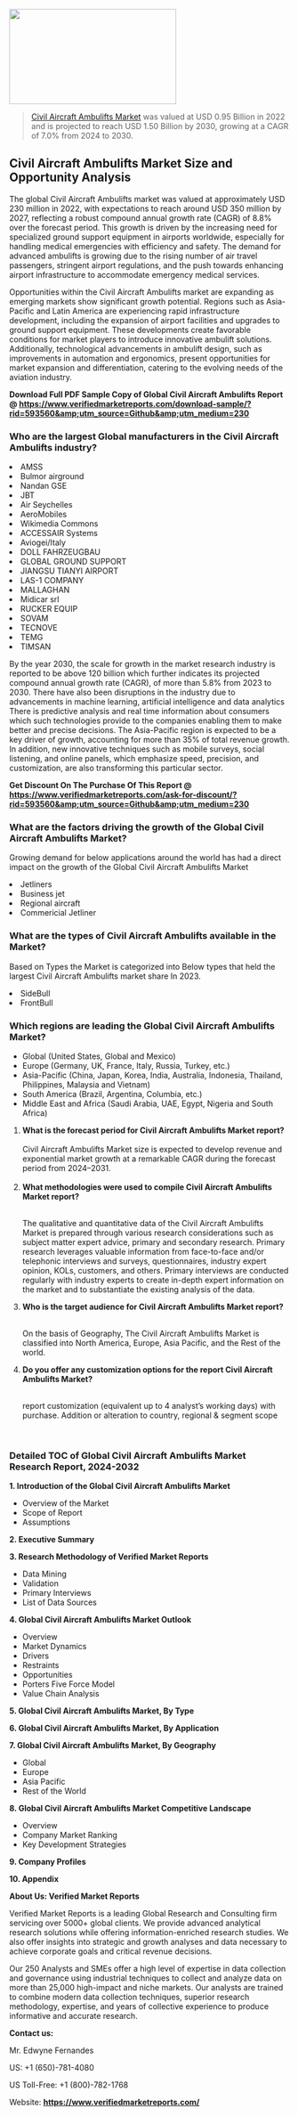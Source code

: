 <img src="https://ffe5etoiles.com/wp-content/uploads/2024/12/MST1-300x171.png" alt="" width="300" height="171" class="alignnone size-medium wp-image-20088" /><blockquote><p><p><a href="https://www.verifiedmarketreports.com/download-sample/?rid=593560&utm_source=Github&utm_medium=230" target="_blank">Civil Aircraft Ambulifts Market</a> was valued at USD 0.95 Billion in 2022 and is projected to reach USD 1.50 Billion by 2030, growing at a CAGR of 7.0% from 2024 to 2030.</p></blockquote><p><h2>Civil Aircraft Ambulifts Market Size and Opportunity Analysis</h2><p>The global Civil Aircraft Ambulifts market was valued at approximately USD 230 million in 2022, with expectations to reach around USD 350 million by 2027, reflecting a robust compound annual growth rate (CAGR) of 8.8% over the forecast period. This growth is driven by the increasing need for specialized ground support equipment in airports worldwide, especially for handling medical emergencies with efficiency and safety. The demand for advanced ambulifts is growing due to the rising number of air travel passengers, stringent airport regulations, and the push towards enhancing airport infrastructure to accommodate emergency medical services.</p><p>Opportunities within the Civil Aircraft Ambulifts market are expanding as emerging markets show significant growth potential. Regions such as Asia-Pacific and Latin America are experiencing rapid infrastructure development, including the expansion of airport facilities and upgrades to ground support equipment. These developments create favorable conditions for market players to introduce innovative ambulift solutions. Additionally, technological advancements in ambulift design, such as improvements in automation and ergonomics, present opportunities for market expansion and differentiation, catering to the evolving needs of the aviation industry.</p></p><p class=""><strong>Download Full PDF Sample Copy of Global Civil Aircraft Ambulifts Report @ <a href="https://www.verifiedmarketreports.com/download-sample/?rid=593560&amp;utm_source=Github&amp;utm_medium=230" target="_blank">https://www.verifiedmarketreports.com/download-sample/?rid=593560&amp;utm_source=Github&amp;utm_medium=230</a></strong></p><h3 id="" class="">Who are the largest Global manufacturers in the Civil Aircraft Ambulifts industry?</h3><p><li>AMSS</li><li> Bulmor airground</li><li> Nandan GSE</li><li> JBT</li><li> Air Seychelles</li><li> AeroMobiles</li><li> Wikimedia Commons</li><li> ACCESSAIR Systems</li><li> Aviogei/Italy</li><li> DOLL FAHRZEUGBAU</li><li> GLOBAL GROUND SUPPORT</li><li> JIANGSU TIANYI AIRPORT</li><li> LAS-1 COMPANY</li><li> MALLAGHAN</li><li> Midicar srl</li><li> RUCKER EQUIP</li><li> SOVAM</li><li> TECNOVE</li><li> TEMG</li><li> TIMSAN</li></p><div class=""><div class="" dir="" data-message-author-role="" data-message-id="" data-message-model-slug=""><div class=""><div class=""><div class=""><div class="" dir="" data-message-author-role="" data-message-id="" data-message-model-slug=""><div class=""><div class=""><p>By the year 2030, the scale for growth in the market research industry is reported to be above 120 billion which further indicates its projected compound annual growth rate (CAGR), of more than 5.8% from 2023 to 2030. There have also been disruptions in the industry due to advancements in machine learning, artificial intelligence and data analytics There is predictive analysis and real time information about consumers which such technologies provide to the companies enabling them to make better and precise decisions. The Asia-Pacific region is expected to be a key driver of growth, accounting for more than 35% of total revenue growth. In addition, new innovative techniques such as mobile surveys, social listening, and online panels, which emphasize speed, precision, and customization, are also transforming this particular sector.</p><p><strong>Get Discount On The Purchase Of This Report @&nbsp; <a href="https://www.verifiedmarketreports.com/ask-for-discount/?rid=593560&amp;utm_source=Github&amp;utm_medium=230" target="_blank">https://www.verifiedmarketreports.com/ask-for-discount/?rid=593560&amp;utm_source=Github&amp;utm_medium=230</a></strong></p></div></div></div></div></div></div></div></div><h3 id="" class="">What are the factors driving the growth of the Global Civil Aircraft Ambulifts Market?</h3><p id="" class="">Growing demand for below applications around the world has had a direct impact on the growth of the Global Civil Aircraft Ambulifts Market</p><p id="" class=""><li>Jetliners</li><li> Business jet</li><li> Regional aircraft</li><li> Commericial Jetliner</li></p><h3 id="" class="">What are the types of Civil Aircraft Ambulifts available in the Market?</h3><p id="" class="">Based on Types the Market is categorized into Below types that held the largest Civil Aircraft Ambulifts market share In 2023.</p><p id="" class=""><li>SideBull</li><li> FrontBull</li></p><h3 id="" class="">Which regions are leading the Global Civil Aircraft Ambulifts Market?</h3><ul><li>Global (United States, Global and Mexico)</li><li>Europe (Germany, UK, France, Italy, Russia, Turkey, etc.)</li><li>Asia-Pacific (China, Japan, Korea, India, Australia, Indonesia, Thailand, Philippines, Malaysia and Vietnam)</li><li>South America (Brazil, Argentina, Columbia, etc.)</li><li>Middle East and Africa (Saudi Arabia, UAE, Egypt, Nigeria and South Africa)</li></ul><p><ol><li><strong>What is the forecast period for Civil Aircraft Ambulifts Market report?<br /></strong><br /><span data-sheets-root="1" data-sheets-value="{&quot;1&quot;:2,&quot;2&quot;:&quot;XXXX size is expected to develop revenue and exponential market growth at a remarkable CAGR during the forecast period from 2024&ndash;2030.&quot;}" data-sheets-userformat="{&quot;2&quot;:12674,&quot;4&quot;:{&quot;1&quot;:2,&quot;2&quot;:16776960},&quot;10&quot;:2,&quot;11&quot;:0,&quot;15&quot;:&quot;Arial&quot;,&quot;16&quot;:12}">Civil Aircraft Ambulifts Market size is expected to develop revenue and exponential market growth at a remarkable CAGR during the forecast period from 2024&ndash;2031.</span><br /><br /></li><li><strong>What methodologies were used to compile Civil Aircraft Ambulifts Market report?<br /><br /></strong><p>The qualitative and quantitative data of the&nbsp;Civil Aircraft Ambulifts Market is prepared through various research considerations such as subject matter expert advice, primary and secondary research. Primary research leverages valuable information from face-to-face and/or telephonic interviews and surveys, questionnaires, industry expert opinion, KOLs, customers, and others. Primary interviews are conducted regularly with industry experts to create in-depth expert information on the market and to substantiate the existing analysis of the data.&nbsp;</p></li><li><strong>Who is the target audience for Civil Aircraft Ambulifts Market report?<br /><br /></strong><p>On the basis of Geography, The&nbsp;Civil Aircraft Ambulifts Market is classified into North America, Europe, Asia Pacific, and the Rest of the world.</p></li><li><strong>Do you offer any customization options for the report Civil Aircraft Ambulifts Market?<br /><br /></strong><p>report customization (equivalent up to 4 analyst&rsquo;s working days) with purchase. Addition or alteration to country, regional &amp; segment scope</p><p>&nbsp;</p></li></ol></p><h3 id="" class="">Detailed TOC of Global Civil Aircraft Ambulifts Market Research Report, 2024-2032</h3><p id="" class=""><strong>1. Introduction of the Global Civil Aircraft Ambulifts Market</strong></p><ul><li>Overview of the Market</li><li>Scope of Report</li><li>Assumptions</li></ul><p id="" class=""><strong>2. Executive Summary</strong></p><p id="" class=""><strong>3. Research Methodology of&nbsp;Verified Market Reports</strong></p><ul><li>Data Mining</li><li>Validation</li><li>Primary Interviews</li><li>List of Data Sources</li></ul><p id="" class=""><strong>4. Global Civil Aircraft Ambulifts Market Outlook</strong></p><ul><li>Overview</li><li>Market Dynamics</li><li>Drivers</li><li>Restraints</li><li>Opportunities</li><li>Porters Five Force Model</li><li>Value Chain Analysis</li></ul><p id="" class=""><strong>5. Global Civil Aircraft Ambulifts Market, By&nbsp;Type</strong></p><p id="" class=""><strong>6. Global Civil Aircraft Ambulifts Market, By Application</strong></p><p id="" class=""><strong>7. Global Civil Aircraft Ambulifts Market, By Geography</strong></p><ul><li>Global</li><li>Europe</li><li>Asia Pacific</li><li>Rest of the World</li></ul><p id="" class=""><strong>8. Global Civil Aircraft Ambulifts Market Competitive Landscape</strong></p><ul><li>Overview</li><li>Company Market Ranking</li><li>Key Development Strategies</li></ul><p id="" class=""><strong>9. Company Profiles</strong></p><p id="" class=""><strong>10. Appendix</strong></p><p id="" class=""><strong>About Us: Verified Market Reports</strong></p><p id="" class="">Verified Market Reports is a leading Global Research and Consulting firm servicing over 5000+ global clients. We provide advanced analytical research solutions while offering information-enriched research studies. We also offer insights into strategic and growth analyses and data necessary to achieve corporate goals and critical revenue decisions.</p><p id="" class="">Our 250 Analysts and SMEs offer a high level of expertise in data collection and governance using industrial techniques to collect and analyze data on more than 25,000 high-impact and niche markets. Our analysts are trained to combine modern data collection techniques, superior research methodology, expertise, and years of collective experience to produce informative and accurate research.</p><p id="" class=""><strong>Contact us:</strong></p><p id="" class="">Mr. Edwyne Fernandes</p><p id="" class="">US: +1 (650)-781-4080</p><p id="" class="">US Toll-Free: +1 (800)-782-1768</p><p id="" class="">Website: <a target="" data-test-app-aware-link=""><strong>https://www.verifiedmarketreports.com/</strong></a></p>
